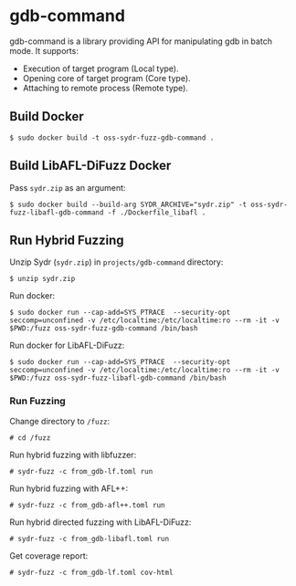 # gdb-command

gdb-command is a library providing API for manipulating gdb in batch mode. It
supports:

* Execution of target program (Local type).
* Opening core of target program (Core type).
* Attaching to remote process (Remote type).

## Build Docker

    $ sudo docker build -t oss-sydr-fuzz-gdb-command .

## Build LibAFL-DiFuzz Docker

Pass `sydr.zip` as an argument:

    $ sudo docker build --build-arg SYDR_ARCHIVE="sydr.zip" -t oss-sydr-fuzz-libafl-gdb-command -f ./Dockerfile_libafl .

## Run Hybrid Fuzzing

Unzip Sydr (`sydr.zip`) in `projects/gdb-command` directory:

    $ unzip sydr.zip

Run docker:

    $ sudo docker run --cap-add=SYS_PTRACE  --security-opt seccomp=unconfined -v /etc/localtime:/etc/localtime:ro --rm -it -v $PWD:/fuzz oss-sydr-fuzz-gdb-command /bin/bash

Run docker for LibAFL-DiFuzz:

    $ sudo docker run --cap-add=SYS_PTRACE  --security-opt seccomp=unconfined -v /etc/localtime:/etc/localtime:ro --rm -it -v $PWD:/fuzz oss-sydr-fuzz-libafl-gdb-command /bin/bash

### Run Fuzzing

Change directory to `/fuzz`:

    # cd /fuzz

Run hybrid fuzzing with libfuzzer:

    # sydr-fuzz -c from_gdb-lf.toml run

Run hybrid fuzzing with AFL++:

    # sydr-fuzz -c from_gdb-afl++.toml run

Run hybrid directed fuzzing with LibAFL-DiFuzz:

    # sydr-fuzz -c from_gdb-libafl.toml run

Get coverage report:

    # sydr-fuzz -c from_gdb-lf.toml cov-html
